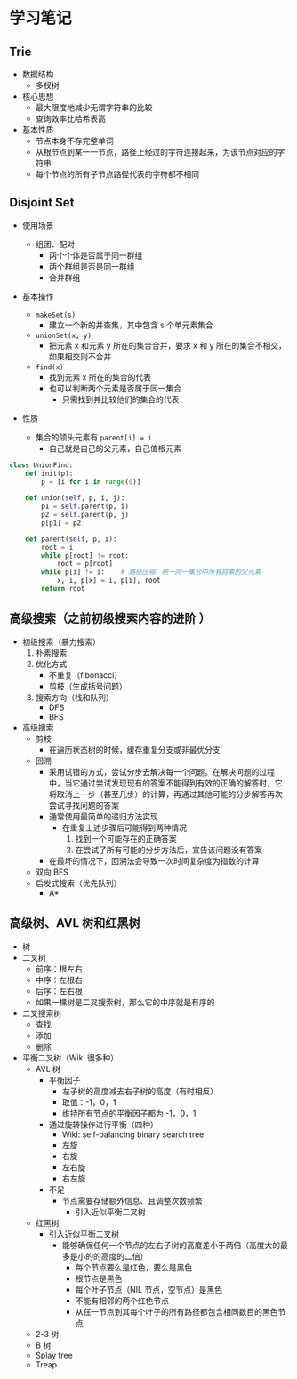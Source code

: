 # 学习笔记

## Trie

- 数据结构
  - 多杈树
- 核心思想
  - 最大限度地减少无谓字符串的比较
  - 查询效率比哈希表高
- 基本性质
  - 节点本身不存完整单词
  - 从根节点到某一一节点，路径上经过的字符连接起来，为该节点对应的字符串
  - 每个节点的所有子节点路径代表的字符都不相同

## Disjoint Set

- 使用场景
  - 组团、配对
    - 两个个体是否属于同一群组
    - 两个群组是否是同一群组
    - 合并群组

- 基本操作
  - `makeSet(s)`
    - 建立一个新的并查集，其中包含 s 个单元素集合
  - `unionSet(x, y)`
    - 把元素 x 和元素 y 所在的集合合并，要求 x 和 y 所在的集合不相交，如果相交则不合并
  - `find(x)`
    - 找到元素 x 所在的集合的代表
    - 也可以判断两个元素是否属于同一集合
      - 只需找到并比较他们的集合的代表

- 性质
  - 集合的领头元素有 `parent[i] = i`
    - 自己就是自己的父元素，自己值根元素


```python
class UnionFind:
    def init(p):
        p = [i for i in range(0)]
    
    def union(self, p, i, j):
        p1 = self.parent(p, i)
        p2 = self.parent(p, j)
        p[p1] = p2

    def parent(self, p, i):
        root = i
        while p[root] != root:
            root = p[root]
        while p[i] != i:    # 路径压缩，统一同一集合中所有蒜素的父元素
            x, i, p[x] = i, p[i], root
        return root

```


## 高级搜索（之前初级搜索内容的进阶 ）

- 初级搜索（暴力搜索）
  1. 朴素搜索
  2. 优化方式
      - 不重复（fibonacci）
      - 剪枝（生成括号问题）
  3. 搜索方向（栈和队列）
      - DFS
      - BFS
- 高级搜索
  - 剪枝
    - 在遍历状态树的时候，缓存重复分支或非最优分支
  - 回溯
    - 采用试错的方式，尝试分步去解决每一个问题。在解决问题的过程中，当它通过尝试发现现有的答案不能得到有效的正确的解答时，它将取消上一步（甚至几步）的计算，再通过其他可能的分步解答再次尝试寻找问题的答案
    - 通常使用最简单的递归方法实现
      - 在重复上述步骤后可能得到两种情况
        1. 找到一个可能存在的正确答案
        2. 在尝试了所有可能的分步方法后，宣告该问题没有答案
    - 在最坏的情况下，回溯法会导致一次时间复杂度为指数的计算
  - 双向 BFS
  - 启发式搜索（优先队列）
    - A*
  




## 高级树、AVL 树和红黑树

- 树
- 二叉树
    - 前序：根左右
    - 中序：左根右
    - 后序：左右根
    - 如果一棵树是二叉搜索树，那么它的中序就是有序的
- 二叉搜索树
  - 查找
  - 添加
  - 删除
- 平衡二叉树（Wiki 很多种）
  - AVL 树
    - 平衡因子
      - 左子树的高度减去右子树的高度（有时相反）
      - 取值：-1，0，1
      - 维持所有节点的平衡因子都为 -1，0，1
    - 通过旋转操作进行平衡（四种）
      - Wiki: self-balancing binary search tree
      - 左旋
      - 右旋
      - 左右旋
      - 右左旋
    - 不足
      - 节点需要存储额外信息、且调整次数频繁
        - 引入近似平衡二叉树
  - 红黑树
    - 引入近似平衡二叉树
      - 能够确保任何一个节点的左右子树的高度差小于两倍（高度大的最多是小的的高度的二倍）
        - 每个节点要么是红色，要么是黑色
        - 根节点是黑色
        - 每个叶子节点（NIL 节点，空节点）是黑色
        - 不能有相邻的两个红色节点
        - 从任一节点到其每个叶子的所有路径都包含相同数目的黑色节点
  - 2-3 树
  - B 树
  - Splay tree
  - Treap
